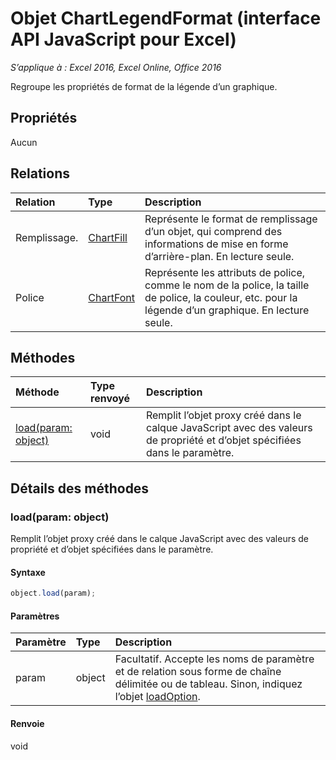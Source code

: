 # Objet ChartLegendFormat (interface API JavaScript pour Excel)

_S’applique à : Excel 2016, Excel Online, Office 2016_

Regroupe les propriétés de format de la légende d’un graphique.

## Propriétés

Aucun

## Relations
| Relation | Type|Description|
|:---------------|:--------|:----------|
|Remplissage.|[ChartFill](chartfill.md)|Représente le format de remplissage d’un objet, qui comprend des informations de mise en forme d’arrière-plan. En lecture seule.|
|Police|[ChartFont](chartfont.md)|Représente les attributs de police, comme le nom de la police, la taille de police, la couleur, etc. pour la légende d’un graphique. En lecture seule.|

## Méthodes

| Méthode   | Type renvoyé|Description|
|:---------------|:--------|:----------|
|[load(param: object)](#loadparam-object)|void|Remplit l’objet proxy créé dans le calque JavaScript avec des valeurs de propriété et d’objet spécifiées dans le paramètre.|

## Détails des méthodes

### load(param: object)
Remplit l’objet proxy créé dans le calque JavaScript avec des valeurs de propriété et d’objet spécifiées dans le paramètre.

#### Syntaxe
```js
object.load(param);
```

#### Paramètres
| Paramètre   | Type|Description|
|:---------------|:--------|:----------|
|param|object|Facultatif. Accepte les noms de paramètre et de relation sous forme de chaîne délimitée ou de tableau. Sinon, indiquez l’objet [loadOption](loadoption.md).|

#### Renvoie
void

